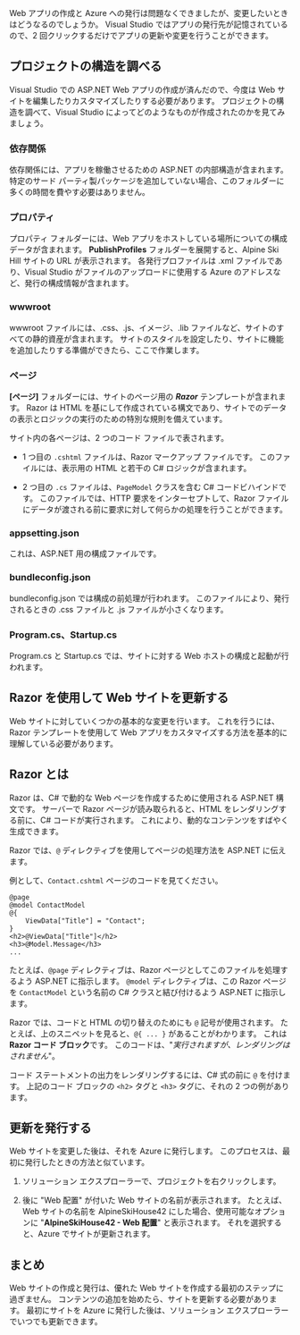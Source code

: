Web アプリの作成と Azure への発行は問題なくできましたが、変更したいときはどうなるのでしょうか。 Visual Studio ではアプリの発行先が記憶されているので、2 回クリックするだけでアプリの更新や変更を行うことができます。

## <a name="explore-the-project-structure"></a>プロジェクトの構造を調べる

Visual Studio での ASP.NET Web アプリの作成が済んだので、今度は Web サイトを編集したりカスタマイズしたりする必要があります。 プロジェクトの構造を調べて、Visual Studio によってどのようなものが作成されたのかを見てみましょう。

### <a name="dependencies"></a>依存関係

依存関係には、アプリを稼働させるための ASP.NET の内部構造が含まれます。 特定のサード パーティ製パッケージを追加していない場合、このフォルダーに多くの時間を費やす必要はありません。

### <a name="properties"></a>プロパティ

プロパティ フォルダーには、Web アプリをホストしている場所についての構成データが含まれます。 **PublishProfiles** フォルダーを展開すると、Alpine Ski Hill サイトの URL が表示されます。 各発行プロファイルは .xml ファイルであり、Visual Studio がファイルのアップロードに使用する Azure のアドレスなど、発行の構成情報が含まれます。

### <a name="wwwroot"></a>wwwroot

wwwroot ファイルには、.css、.js、イメージ、.lib ファイルなど、サイトのすべての静的資産が含まれます。 サイトのスタイルを設定したり、サイトに機能を追加したりする準備ができたら、ここで作業します。

### <a name="pages"></a>ページ

**[ページ]** フォルダーには、サイトのページ用の _**Razor**_ テンプレートが含まれます。
Razor は HTML を基にして作成されている構文であり、サイトでのデータの表示とロジックの実行のための特別な規則を備えています。

サイト内の各ページは、2 つのコード ファイルで表されます。

- 1 つ目の `.cshtml` ファイルは、Razor マークアップ ファイルです。 このファイルには、表示用の HTML と若干の C# ロジックが含まれます。

- 2 つ目の `.cs` ファイルは、`PageModel` クラスを含む C# コードビハインドです。 このファイルでは、HTTP 要求をインターセプトして、Razor ファイルにデータが渡される前に要求に対して何らかの処理を行うことができます。

### <a name="appsettingjson"></a>appsetting.json

これは、ASP.NET 用の構成ファイルです。

### <a name="bundleconfigjson"></a>bundleconfig.json

bundleconfig.json では構成の前処理が行われます。 このファイルにより、発行されるときの .css ファイルと .js ファイルが小さくなります。

### <a name="programcs-and-startupcs"></a>Program.cs、Startup.cs

Program.cs と Startup.cs では、サイトに対する Web ホストの構成と起動が行われます。

## <a name="updating-your-website-using-razor"></a>Razor を使用して Web サイトを更新する

Web サイトに対していくつかの基本的な変更を行います。 これを行うには、Razor テンプレートを使用して Web アプリをカスタマイズする方法を基本的に理解している必要があります。

## <a name="what-is-razor"></a>Razor とは

Razor は、C# で動的な Web ページを作成するために使用される ASP.NET 構文です。 サーバーで Razor ページが読み取られると、HTML をレンダリングする前に、C# コードが実行されます。 これにより、動的なコンテンツをすばやく生成できます。

Razor では、`@` ディレクティブを使用してページの処理方法を ASP.NET に伝えます。

例として、`Contact.cshtml` ページのコードを見てください。

```aspx-csharp
@page
@model ContactModel
@{
    ViewData["Title"] = "Contact";
}
<h2>@ViewData["Title"]</h2>
<h3>@Model.Message</h3>
...
```

たとえば、`@page` ディレクティブは、Razor ページとしてこのファイルを処理するよう ASP.NET に指示します。
`@model` ディレクティブは、この Razor ページを `ContactModel` という名前の C# クラスと結び付けるよう ASP.NET に指示します。

Razor では、コードと HTML の切り替えのためにも `@` 記号が使用されます。
たとえば、上のスニペットを見ると、`@{ ... }` があることがわかります。 これは **Razor コード ブロック**です。 このコードは、"_実行されますが、レンダリングはされません_"。

コード ステートメントの出力をレンダリングするには、C# 式の前に `@` を付けます。 上記のコード ブロックの `<h2>` タグと `<h3>` タグに、それの 2 つの例があります。

## <a name="publish-your-updates"></a>更新を発行する

Web サイトを変更した後は、それを Azure に発行します。 このプロセスは、最初に発行したときの方法と似ています。

1. ソリューション エクスプローラーで、プロジェクトを右クリックします。

1. 後に "Web 配置" が付いた Web サイトの名前が表示されます。 たとえば、Web サイトの名前を AlpineSkiHouse42 にした場合、使用可能なオプションに "**AlpineSkiHouse42 - Web 配置**" と表示されます。 それを選択すると、Azure でサイトが更新されます。

## <a name="summary"></a>まとめ

Web サイトの作成と発行は、優れた Web サイトを作成する最初のステップに過ぎません。 コンテンツの追加を始めたら、サイトを更新する必要があります。 最初にサイトを Azure に発行した後は、ソリューション エクスプローラーでいつでも更新できます。
